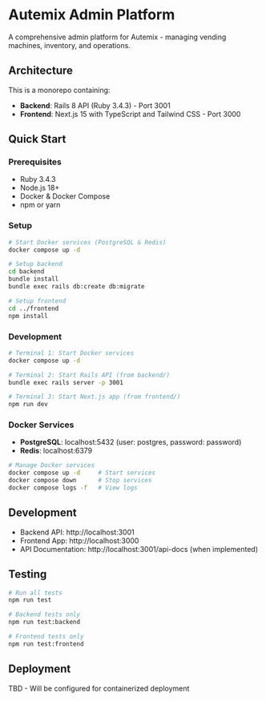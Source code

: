 # Autemix Admin Platform

A comprehensive admin platform for Autemix - managing vending machines, inventory, and operations.

## Architecture

This is a monorepo containing:
- **Backend**: Rails 8 API (Ruby 3.4.3) - Port 3001
- **Frontend**: Next.js 15 with TypeScript and Tailwind CSS - Port 3000

## Quick Start

### Prerequisites
- Ruby 3.4.3
- Node.js 18+
- Docker & Docker Compose
- npm or yarn

### Setup
```bash
# Start Docker services (PostgreSQL & Redis)
docker compose up -d

# Setup backend
cd backend
bundle install
bundle exec rails db:create db:migrate

# Setup frontend  
cd ../frontend
npm install
```

### Development
```bash
# Terminal 1: Start Docker services
docker compose up -d

# Terminal 2: Start Rails API (from backend/)
bundle exec rails server -p 3001

# Terminal 3: Start Next.js app (from frontend/)
npm run dev
```

### Docker Services
- **PostgreSQL**: localhost:5432 (user: postgres, password: password)
- **Redis**: localhost:6379

```bash
# Manage Docker services
docker compose up -d     # Start services
docker compose down      # Stop services  
docker compose logs -f   # View logs
```

## Development

- Backend API: http://localhost:3001
- Frontend App: http://localhost:3000
- API Documentation: http://localhost:3001/api-docs (when implemented)

## Testing

```bash
# Run all tests
npm run test

# Backend tests only
npm run test:backend

# Frontend tests only  
npm run test:frontend
```

## Deployment

TBD - Will be configured for containerized deployment
